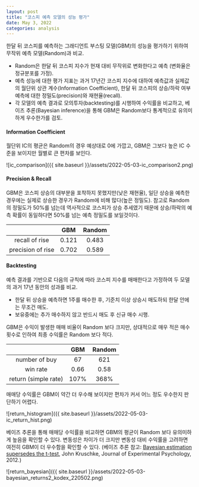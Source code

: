 ```yaml
---
layout: post
title: "코스피 예측 모델의 성능 평가"
date: May 3, 2022
categories: analysis
---
```

한달 뒤 코스피를 예측하는 그래디언트 부스팅 모델(GBM)의 성능을 평가하기 위하여 무작위 예측 모델(Random)과 비교.
- Random은 한달 뒤 코스피 지수가 현재 대비 무작위로 변화한다고 예측 (변화율은 정규분포를 가정).
- 예측 성능에 대한 평가 지표는 과거 17년간 코스피 지수에 대하여 예측값과 실제값의 월단위 상관 계수(Information Coefficient), 한달 뒤 코스피의 상승/하락 여부 예측에 대한 정밀도(precision)와 재현율(recall).
- 각 모델의 예측 결과로 모의투자(backtesting)를 시행하여 수익률을 비교하고, 베이즈 추론(Bayesian inference)을 통해 GBM은 Random보다 통계적으로 유의미하게 우수한가를 검토.

#### Information Coefficient
월단위 IC의 평균은 Random의 경우 예상대로 0에 가깝고, GBM은 그보다 높은 IC 수준을 보이지만 월별로 큰 편차를 보인다.

![ic_comparison]({{ site.baseurl }}/assets/2022-05-03-ic_comparison2.png)

#### Precision & Recall
GBM은 코스피 상승의 대부분을 포착하지 못했지만(낮은 재현율), 일단 상승을 예측한 경우에는 실제로 상승한 경우가 Random에 비해 많다(높은 정밀도). 참고로 Random의 정밀도가 50%를 넘는데 역사적으로 코스피가 상승 추세였기 때문에 상승/하락의 예측 확률이 동일하다면 50%를 넘는 예측 정밀도를 보일것이다.

| | GBM | Random |
| :-: | :-: | :-: |
| recall of rise | 0.121 | 0.483 |
| precision of rise | 0.702 | 0.589 |

#### Backtesting
예측 결과를 기반으로 다음의 규칙에 따라 코스피 지수를 매매한다고 가정하여 두 모델의 과거 17년 동안의 성과를 비교.
- 한달 뒤 상승을 예측하면 1주를 매수한 후, 기준치 이상 상승시 매도하되 한달 안에는 무조건 매도.
- 보유중에는 추가 매수하지 않고 반드시 매도 후 신규 매수 시행.

GBM은 수익이 발생한 매매 비율이 Random 보다 크지만, 상대적으로 매우 적은 매수 횟수로 인하여 최종 수익률은 Random 보다 적다.

| | GBM | Random |
| :-: | :-: | :-: |
| number of buy | 67 | 621 |
| win rate | 0.66 | 0.58 |
| return (simple rate) | 107% | 368% |

매매당 수익률은 GBM이 약간 더 우수해 보이지만 편차가 커서 어느 정도 우수한지 판단하기 어렵다.

![return_histogram]({{ site.baseurl }}/assets/2022-05-03-ic_return_hist.png)

베이즈 추론을 통해 매매당 수익률을 비교하면 GBM의 평균이 Random 보다 유의미하게 높음을 확인할 수 있다. 변동성은 차이가 더 크지만 변동성 대비 수익률을 고려하면 여전히 GBM이 더 우수함을 확인할 수 있다. (베이즈 추론 참고: [Bayesian estimation supersedes the t-test], John Kruschke, Journal of Experimental Psychology, 2012.)

![return_bayesian]({{ site.baseurl }}/assets/2022-05-03-bayesian_returns2_kodex_220502.png)

[Bayesian estimation supersedes the t-test]: https://psycnet.apa.org/record/2012-18082-001 "Bayesian estimation supersedes the t-test"


